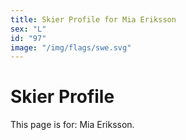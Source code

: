 ```yaml
---
title: Skier Profile for Mia Eriksson
sex: "L"
id: "97"
image: "/img/flags/swe.svg" 
---
```


# Skier Profile

This page is for: Mia Eriksson.
    